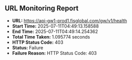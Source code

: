 ## URL Monitoring Report

- **URL:** https://api-gw1-prod1.fisglobal.com/gw/v1/health
- **Start Time:** 2025-07-11T04:49:13.158588
- **End Time:** 2025-07-11T04:49:14.254362
- **Total Time Taken:** 1.095774 seconds
- **HTTP Status Code:** 403
- **Status:** Failure
- **Failure Reason:** HTTP Status Code: 403
